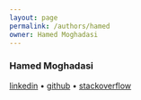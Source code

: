```yaml
---
layout: page
permalink: /authors/hamed
owner: Hamed Moghadasi
---
```


### Hamed Moghadasi
[linkedin]({{site.authors[page.owner].linkedin}})
• [github]({{site.authors[page.owner].github}})
• [stackoverflow]({{site.authors[page.owner].stackoverflow}})